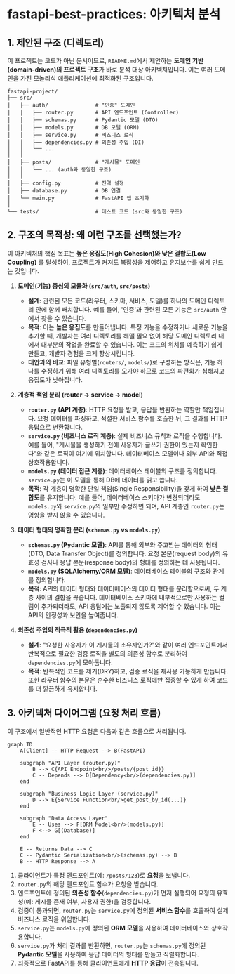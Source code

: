 # fastapi-best-practices: 아키텍처 분석

## 1. 제안된 구조 (디렉토리)

이 프로젝트는 코드가 아닌 문서이므로, `README.md`에서 제안하는 **도메인 기반(domain-driven)의 프로젝트 구조**가 바로 분석 대상 아키텍처입니다. 이는 여러 도메인을 가진 모놀리식 애플리케이션에 최적화된 구조입니다.

```
fastapi-project/
├── src/
│   ├── auth/               # "인증" 도메인
│   │   ├── router.py       # API 엔드포인트 (Controller)
│   │   ├── schemas.py      # Pydantic 모델 (DTO)
│   │   ├── models.py       # DB 모델 (ORM)
│   │   ├── service.py      # 비즈니스 로직
│   │   ├── dependencies.py # 의존성 주입 (DI)
│   │   └── ...
│   │
│   ├── posts/              # "게시물" 도메인
│   │   └── ... (auth와 동일한 구조)
│   │
│   ├── config.py           # 전역 설정
│   ├── database.py         # DB 연결
│   └── main.py             # FastAPI 앱 초기화
│
└── tests/                  # 테스트 코드 (src와 동일한 구조)
```

## 2. 구조의 목적성: 왜 이런 구조를 선택했는가?

이 아키텍처의 핵심 목표는 **높은 응집도(High Cohesion)와 낮은 결합도(Low Coupling)** 를 달성하여, 프로젝트가 커져도 복잡성을 제어하고 유지보수를 쉽게 만드는 것입니다.

1.  **도메인(기능) 중심의 모듈화 (`src/auth`, `src/posts`)**
    *   **설계**: 관련된 모든 코드(라우터, 스키마, 서비스, 모델)를 하나의 도메인 디렉토리 안에 함께 배치합니다. 예를 들어, '인증'과 관련된 모든 기능은 `src/auth` 안에서 찾을 수 있습니다.
    *   **목적**: 이는 **높은 응집도**를 만들어냅니다. 특정 기능을 수정하거나 새로운 기능을 추가할 때, 개발자는 여러 디렉토리를 헤맬 필요 없이 해당 도메인 디렉토리 내에서 대부분의 작업을 완료할 수 있습니다. 이는 코드의 위치를 예측하기 쉽게 만들고, 개발자 경험을 크게 향상시킵니다.
    *   **대안과의 비교**: 파일 유형별(`routers/`, `models/`)로 구성하는 방식은, 기능 하나를 수정하기 위해 여러 디렉토리를 오가야 하므로 코드의 파편화가 심해지고 응집도가 낮아집니다.

2.  **계층적 책임 분리 (router → service → model)**
    *   **`router.py` (API 계층)**: HTTP 요청을 받고, 응답을 반환하는 역할만 책임집니다. 요청 데이터를 파싱하고, 적절한 서비스 함수를 호출한 뒤, 그 결과를 HTTP 응답으로 변환합니다.
    *   **`service.py` (비즈니스 로직 계층)**: 실제 비즈니스 규칙과 로직을 수행합니다. 예를 들어, "게시물을 생성하기 전에 사용자가 글쓰기 권한이 있는지 확인한다"와 같은 로직이 여기에 위치합니다. 데이터베이스 모델이나 외부 API와 직접 상호작용합니다.
    *   **`models.py` (데이터 접근 계층)**: 데이터베이스 테이블의 구조를 정의합니다. `service.py`는 이 모델을 통해 DB에 데이터를 읽고 씁니다.
    *   **목적**: 각 계층이 명확한 단일 책임(Single Responsibility)을 갖게 하여 **낮은 결합도**를 유지합니다. 예를 들어, 데이터베이스 스키마가 변경되더라도 `models.py`와 `service.py`의 일부만 수정하면 되며, API 계층인 `router.py`는 영향을 받지 않을 수 있습니다.

3.  **데이터 형태의 명확한 분리 (`schemas.py` vs `models.py`)**
    *   **`schemas.py` (Pydantic 모델)**: API를 통해 외부와 주고받는 데이터의 형태(DTO, Data Transfer Object)를 정의합니다. 요청 본문(request body)의 유효성 검사나 응답 본문(response body)의 형태를 정의하는 데 사용됩니다.
    *   **`models.py` (SQLAlchemy/ORM 모델)**: 데이터베이스 테이블의 구조와 관계를 정의합니다.
    *   **목적**: API의 데이터 형태와 데이터베이스의 데이터 형태를 분리함으로써, 두 계층 사이의 결합을 끊습니다. 데이터베이스 스키마에 내부적으로만 사용하는 컬럼이 추가되더라도, API 응답에는 노출되지 않도록 제어할 수 있습니다. 이는 API의 안정성과 보안을 높여줍니다.

4.  **의존성 주입의 적극적 활용 (`dependencies.py`)**
    *   **설계**: "요청한 사용자가 이 게시물의 소유자인가?"와 같이 여러 엔드포인트에서 반복적으로 필요한 검증 로직을 별도의 의존성 함수로 분리하여 `dependencies.py`에 모아둡니다.
    *   **목적**: 반복적인 코드를 제거(DRY)하고, 검증 로직을 재사용 가능하게 만듭니다. 또한 라우터 함수의 본문은 순수한 비즈니스 로직에만 집중할 수 있게 하여 코드를 더 깔끔하게 유지합니다.

## 3. 아키텍처 다이어그램 (요청 처리 흐름)

이 구조에서 일반적인 HTTP 요청은 다음과 같은 흐름으로 처리됩니다.

```mermaid
graph TD
    A[Client] -- HTTP Request --> B(FastAPI)
    
    subgraph "API Layer (router.py)"
        B --> C{API Endpoint<br/>/posts/{post_id}}
        C -- Depends --> D[Dependency<br/>(dependencies.py)]
    end

    subgraph "Business Logic Layer (service.py)"
        D --> E{Service Function<br/>get_post_by_id(...)}
    end

    subgraph "Data Access Layer"
        E -- Uses --> F[ORM Model<br/>(models.py)]
        F <--> G[(Database)]
    end

    E -- Returns Data --> C
    C -- Pydantic Serialization<br/>(schemas.py) --> B
    B -- HTTP Response --> A

```

1.  클라이언트가 특정 엔드포인트(예: `/posts/123`)로 **요청**을 보냅니다.
2.  `router.py`의 해당 엔드포인트 함수가 요청을 받습니다.
3.  엔드포인트에 정의된 **의존성 함수**(`dependencies.py`)가 먼저 실행되어 요청의 유효성(예: 게시물 존재 여부, 사용자 권한)을 검증합니다.
4.  검증이 통과되면, `router.py`는 `service.py`에 정의된 **서비스 함수**를 호출하여 실제 비즈니스 로직을 위임합니다.
5.  `service.py`는 `models.py`에 정의된 **ORM 모델**을 사용하여 데이터베이스와 상호작용합니다.
6.  `service.py`가 처리 결과를 반환하면, `router.py`는 `schemas.py`에 정의된 **Pydantic 모델**을 사용하여 응답 데이터의 형태를 만들고 직렬화합니다.
7.  최종적으로 FastAPI를 통해 클라이언트에게 **HTTP 응답**이 전송됩니다.
